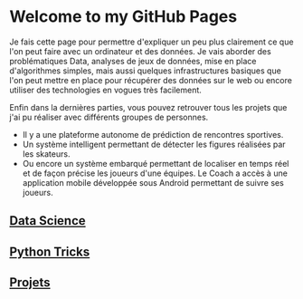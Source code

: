 # Welcome to my GitHub Pages

Je fais cette page pour permettre d'expliquer un peu plus clairement ce que l'on peut faire avec un ordinateur et des données. Je vais aborder des problématiques Data, analyses de jeux de données, mise en place d'algorithmes simples, mais aussi quelques infrastructures basiques que l'on peut mettre en place pour récupérer des données sur le web ou encore utiliser des technologies en vogues très facilement.  

Enfin dans la dernières parties, vous pouvez retrouver tous les projets que j'ai pu réaliser avec différents groupes de personnes.
- Il y a une plateforme autonome de prédiction de rencontres sportives.
- Un système intelligent permettant de détecter les figures réalisées par les skateurs.
- Ou encore un système embarqué permettant de localiser en temps réel et de façon précise les joueurs d'une équipes. Le Coach a accès à une application mobile développée sous Android permettant de suivre ses joueurs.

## [Data Science](https://rcourivaud.github.io/DATASCIENCE)

## [Python Tricks](https://rcourivaud.github.io/PYTHON)

## [Projets](https://rcourivaud.github.io/PROJECTS)
